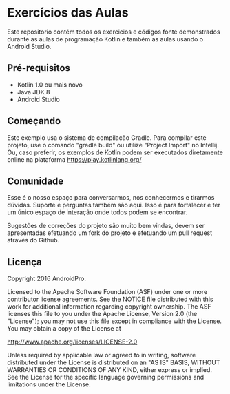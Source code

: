Exercícios das Aulas
===================================

Este repositorio contém todos os exercicios e códigos fonte demonstrados durante as aulas de programação Kotlin e também as aulas usando o Android Studio.


Pré-requisitos
--------------
- Kotlin 1.0 ou mais novo
- Java JDK 8
- Android Studio


Começando
---------------
Este exemplo usa o sistema de compilação Gradle. Para compilar este projeto, use o comando "gradle build" ou utilize "Project Import" no Intellij. Ou, caso preferir, os exemplos de Kotlin podem ser executados diretamente online na plataforma https://play.kotlinlang.org/


Comunidade
-------

Esse é o nosso espaço para conversarmos, nos conhecermos e tirarmos dúvidas. Suporte e perguntas também são aqui. Isso é para fortalecer e ter um único espaço de interação onde todos podem se encontrar.


Sugestões de correções do projeto são muito bem vindas, devem ser apresentadas efetuando um fork do projeto e efetuando um pull request através do Github.


Licença
-------
Copyright 2016 AndroidPro.

Licensed to the Apache Software Foundation (ASF) under one or more contributor
license agreements.  See the NOTICE file distributed with this work for
additional information regarding copyright ownership.  The ASF licenses this
file to you under the Apache License, Version 2.0 (the "License"); you may not
use this file except in compliance with the License.  You may obtain a copy of
the License at

http://www.apache.org/licenses/LICENSE-2.0

Unless required by applicable law or agreed to in writing, software
distributed under the License is distributed on an "AS IS" BASIS, WITHOUT
WARRANTIES OR CONDITIONS OF ANY KIND, either express or implied.  See the
License for the specific language governing permissions and limitations under
the License.
